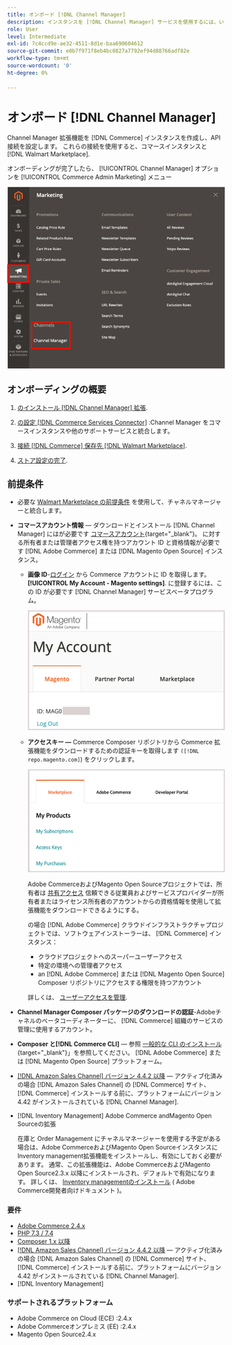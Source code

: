 ```yaml
---
title: オンボード [!DNL Channel Manager]
description: インスタンスを [!DNL Channel Manager] サービスを使用するには、いくつかのオンボーディング手順を完了します。
role: User
level: Intermediate
exl-id: 7c4ccd9e-ae32-4511-8d1e-baa690604612
source-git-commit: e0b7f971f8eb4bc0827a7792ef94d88766adf82e
workflow-type: tm+mt
source-wordcount: '0'
ht-degree: 0%

---
```



# オンボード [!DNL Channel Manager]

Channel Manager 拡張機能を [!DNL Commerce] インスタンスを作成し、API 接続を設定します。 これらの接続を使用すると、コマースインスタンスと [!DNL Walmart Marketplace].

オンボーディングが完了したら、 [!UICONTROL Channel Manager] オプションを [!UICONTROL Commerce Admin Marketing] メニュー

![[!DNL Channel Manager] 管理ビューのオプション](assets/channel-manager-admin-view.png)

## オンボーディングの概要

1. [のインストール [!DNL Channel Manager] 拡張](install.md).

1. [の設定 [!DNL Commerce Services Connector]](connect.md) :Channel Manager をコマースインスタンスや他のサポートサービスと統合します。

1. [接続 [!DNL Commerce] 保存先 [!DNL Walmart Marketplace]](connect.md).

1. [ストア設定の完了](complete-store-setup.md).

## 前提条件

- 必要な [Walmart Marketplace の前提条件](walmart-prerequisites.md) を使用して、チャネルマネージャーと統合します。

- **コマースアカウント情報** — ダウンロードとインストール [!DNL Channel Manager] にはが必要です [コマースアカウント](https://docs.magento.com/user-guide/magento/magento-account.html){target=&quot;_blank&quot;}。 に対する所有者または管理者アクセス権を持つアカウント ID と資格情報が必要です [!DNL Adobe Commerce] または [!DNL Magento Open Source] インスタンス。

   - **画像 ID**-[ログイン](https://account.magento.com/customer/account/login/) から Commerce アカウントに ID を取得します。 **[!UICONTROL My Account - Magento settings]**. に登録するには、この ID が必要です [!DNL Channel Manager] サービスベータプログラム。

      ![[!DNL MAGEID] コマースアカウント設定で](assets/mageid-my-commerce-account.png)

   - **アクセスキー —** Commerce Composer リポジトリから Commerce 拡張機能をダウンロードするための認証キーを取得します `([!DNL repo.magento.com]`) をクリックします。

      ![[!UICONTROL Commerce Marketplace access keys]](assets/commerce-marketplace-access-keys.png)

      Adobe CommerceおよびMagento Open Sourceプロジェクトでは、所有者は [共有アクセス](https://docs.magento.com/user-guide/magento/magento-account-share.html) 信頼できる従業員およびサービスプロバイダーが所有者またはライセンス所有者のアカウントからの資格情報を使用して拡張機能をダウンロードできるようにする。

      の場合 [!DNL Adobe Commerce] クラウドインフラストラクチャプロジェクトでは、ソフトウェアインストーラーは、 [!DNL Commerce] インスタンス：

      - クラウドプロジェクトへのスーパーユーザーアクセス
      - 特定の環境への管理者アクセス
      - an [!DNL Adobe Commerce] または [!DNL Magento Open Source] Composer リポジトリにアクセスする権限を持つアカウント

      詳しくは、 [ユーザーアクセスを管理](https://devdocs.magento.com/cloud/project/user-admin.html).


- **Channel Manager Composer パッケージのダウンロードの認証**-Adobeチャネルのベータコーディネーターに、 [!DNL Commerce] 組織のサービスの管理に使用するアカウント。
- **Composer と[!DNL Commerce CLI]**  — 参照 [一般的な CLI のインストール](https://devdocs.magento.com/extensions/install/){target=&quot;_blank&quot;}」を参照してください。 [!DNL Adobe Commerce] または [!DNL Magento Open Source] プラットフォーム。
- [[!DNL Amazon Sales Channel] バージョン 4.4.2 以降](https://experienceleague.adobe.com/docs/commerce-channels/amazon/release-notes.html) — アクティブ化済みの場合 [!DNL Amazon Sales Channel] の [!DNL Commerce] サイト、 [!DNL Commerce] インストールする前に、プラットフォームにバージョン 4.42 がインストールされている [!DNL Channel Manager].
- [!DNL Inventory Management] Adobe Commerce andMagento Open Sourceの拡張

   在庫と Order Management にチャネルマネージャーを使用する予定がある場合は、Adobe CommerceおよびMagento Open SourceインスタンスにInventory management拡張機能をインストールし、有効にしておく必要があります。 通常、この拡張機能は、Adobe CommerceおよびMagento Open Source2.3.x 以降にインストールされ、デフォルトで有効になります。 詳しくは、 [Inventory managementのインストール](https://devdocs.magento.com/extensions/inventory-management/) ( Adobe Commerce開発者向けドキュメント )。

### 要件

- [Adobe Commerce 2.4.x](https://devdocs.magento.com/release/released-versions.html)
- [PHP 7.3 / 7.4](https://devdocs.magento.com/guides/v2.4/install-gde/prereq/php-settings.html)
- [Composer 1.x 以降](https://devdocs.magento.com/cloud/reference/cloud-composer.html)
- [[!DNL Amazon Sales Channel] バージョン 4.4.2 以降](https://experienceleague.adobe.com/docs/commerce-channels/amazon/release-notes.html) — アクティブ化済みの場合 [!DNL Amazon Sales Channel] の [!DNL Commerce] サイト、 [!DNL Commerce] インストールする前に、プラットフォームにバージョン 4.42 がインストールされている [!DNL Channel Manager].
- [!DNL Inventory Management]

### サポートされるプラットフォーム

- Adobe Commerce on Cloud (ECE) :2.4.x
- Adobe Commerceオンプレミス (EE) :2.4.x
- Magento Open Source2.4.x
